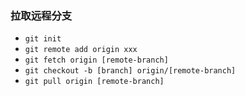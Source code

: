 ### 拉取远程分支

+ `git init`
+ `git remote add origin xxx`
+ `git fetch origin [remote-branch]`
+ `git checkout -b [branch] origin/[remote-branch]`
+ `git pull origin [remote-branch]`
